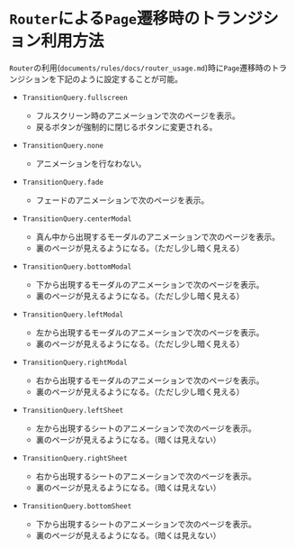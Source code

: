 # `Router`による`Page`遷移時のトランジション利用方法

`Router`の利用(`documents/rules/docs/router_usage.md`)時に`Page`遷移時のトランジションを下記のように設定することが可能。

- `TransitionQuery.fullscreen`
    - フルスクリーン時のアニメーションで次のページを表示。
    - 戻るボタンが強制的に閉じるボタンに変更される。

- `TransitionQuery.none`
    - アニメーションを行なわない。

- `TransitionQuery.fade`
    - フェードのアニメーションで次のページを表示。

- `TransitionQuery.centerModal`
    - 真ん中から出現するモーダルのアニメーションで次のページを表示。
    - 裏のページが見えるようになる。（ただし少し暗く見える）

- `TransitionQuery.bottomModal`
    - 下から出現するモーダルのアニメーションで次のページを表示。
    - 裏のページが見えるようになる。（ただし少し暗く見える）

- `TransitionQuery.leftModal`
    - 左から出現するモーダルのアニメーションで次のページを表示。
    - 裏のページが見えるようになる。（ただし少し暗く見える）

- `TransitionQuery.rightModal`
    - 右から出現するモーダルのアニメーションで次のページを表示。
    - 裏のページが見えるようになる。（ただし少し暗く見える）

- `TransitionQuery.leftSheet`
    - 左から出現するシートのアニメーションで次のページを表示。
    - 裏のページが見えるようになる。（暗くは見えない）

- `TransitionQuery.rightSheet`
    - 右から出現するシートのアニメーションで次のページを表示。
    - 裏のページが見えるようになる。（暗くは見えない）

- `TransitionQuery.bottomSheet`
    - 下から出現するシートのアニメーションで次のページを表示。
    - 裏のページが見えるようになる。（暗くは見えない）
